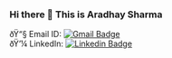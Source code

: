 ### Hi there 👋 This is Aradhay Sharma

ðŸ“§ Email ID: [![Gmail Badge](https://img.shields.io/badge/-Gareth_Sequeira-red?style=flat-square&logo=Gmail&logoColor=white&link=mailto:gareth.sequeira@gmail.com)](mailto:gareth.sequeira@gmail.com)  
ðŸ’¼ LinkedIn: [![Linkedin Badge](https://img.shields.io/badge/-Gareth_Sequeira-blue?style=flat-square&logo=Linkedin&logoColor=white&link==https://www.linkedin.com/in/garethsequeira/)](https://www.linkedin.com/in/garethsequeira/)

